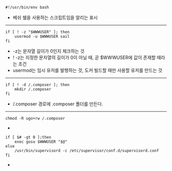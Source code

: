 ```
#!/usr/bin/env bash
```
- 베쉬 쉘을 사용하는 스크립트임을 알리는 표시

---

```
if [ ! -z "$WWWUSER" ]; then
    usermod -u $WWWUSER sail
fi
```
-  \-z는 문자열 길이가 0인지 체크하는 것
- \! \-z는 지정한 문자열의 길이가 0이 아닐 때, 곧 $WWWUSER에 값이 존재할 때라는 조건
- usermod는 임시 유저를 발행하는 것, 도커 빌드할 때만 사용할 유저를 만드는 것

---

```
if [ ! -d /.composer ]; then
    mkdir /.composer
fi
```
- \/\.composer 경로에 \.composer 폴더를 만든다.

---

```
chmod -R ugo+rw /.composer
```
-

```
if [ $# -gt 0 ];then
    exec gosu $WWWUSER "$@"
else
    /usr/bin/supervisord -c /etc/supervisor/conf.d/supervisord.conf
fi
```
- 
